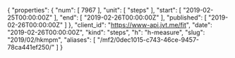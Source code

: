{
  "properties": {
    "num": [
      7967
    ],
    "unit": [
      "steps"
    ],
    "start": [
      "2019-02-25T00:00:00Z"
    ],
    "end": [
      "2019-02-26T00:00:00Z"
    ],
    "published": [
      "2019-02-26T00:00:00Z"
    ]
  },
  "client_id": "https://www-api.jvt.me/fit",
  "date": "2019-02-26T00:00:00Z",
  "kind": "steps",
  "h": "h-measure",
  "slug": "2019/02/hkmpm",
  "aliases": [
    "/mf2/0dec1015-c743-46ce-9457-78ca441ef250/"
  ]
}
